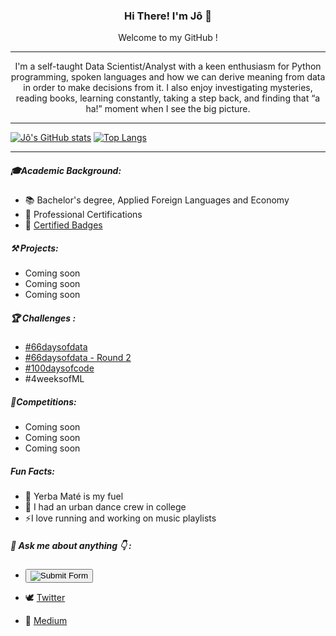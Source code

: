 ### <p align="center"> Hi There! I'm Jô 👋 </p>

<p align="center"> Welcome to my GitHub ! </p>


 - - - -


<p align="center">I'm a self-taught Data Scientist/Analyst with a keen enthusiasm for Python programming, spoken languages and how we can derive meaning from data in order to make decisions from it. I also enjoy investigating mysteries, reading books, learning constantly, taking a step back, and finding that “a ha!” moment when I see the big picture. </p>


 
 - - - -



[![Jô's GitHub stats](https://github-readme-stats.vercel.app/api?username=jo-grammer&show_icons=true&theme=onedark)](https://github.com/jo-grammer/github-readme-stats)
[![Top Langs](https://github-readme-stats.vercel.app/api/top-langs/?username=jo-grammer&layout=compact&theme=onedark)](https://github.com/jo-grammer/github-readme-stats) 


 - - - -


##### 🎓Academic Background:

* 📚 Bachelor's degree, Applied Foreign Languages and Economy
* 📑 Professional Certifications
* 🧿 [Certified Badges](https://www.credly.com/users/joao-felipe-whitehead/badges)

##### ⚒ Projects:

* Coming soon
* Coming soon
* Coming soon


##### 🏆 Challenges :

* [#66daysofdata](https://github.com/jo-grammer/66daysofdata)
* [#66daysofdata - Round 2](https://github.com/jo-grammer/66daysofdata-Round2)
* [#100daysofcode](https://github.com/jo-grammer/100daysofcode)
* #4weeksofML 

##### 🏅Competitions:

* Coming soon
* Coming soon
* Coming soon


##### Fun Facts:

* 🧉 Yerba Maté is my fuel 
* 🕺 I had an urban dance crew in college
* ⚡I love running and working on music playlists
 
 
 
#####  💬 Ask me about anything 👇 : 



* [<button>
   <img src="https://img.shields.io/badge/LinkedIn-0077B5?style=for-the-badge&logo=linkedin&logoColor=white" alt="Submit Form">
</button>](https://www.linkedin.com/in/jf-whitehead)

* 🕊 [Twitter](https://www.twitter.com/jo_grammer)

* 📰 [Medium](https://medium.com/@jo.grammer)



<!--
**jo-grammer/jo-grammer** is a ✨ _special_ ✨ repository because its `README.md` (this file) appears on your GitHub profile.
